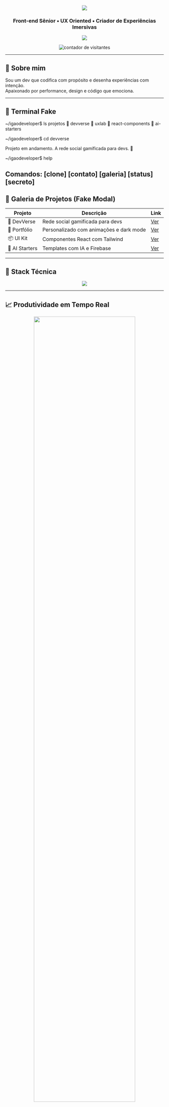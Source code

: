 <!-- HEADER VISUAL -->
<h1 align="center">
  <img src="https://capsule-render.vercel.app/api?type=soft&color=8A2BE2&height=140&section=header&text=Igor%20Costa%20Oliveira&fontColor=ffffff&fontSize=36&animation=fadeIn" />
</h1>

<h3 align="center">Front-end Sênior • UX Oriented • Criador de Experiências Imersivas</h3>

<p align="center">
  <img src="https://readme-typing-svg.herokuapp.com?font=Fira+Code&size=20&duration=2000&pause=1000&color=8A2BE2&center=true&vCenter=true&width=500&lines=React%2FNext+Expert;Clean+Code+%2B+UX+%2B+Performance%3D🔥;Criando+o+DevVerse+com+alma+de+produto" />
</p>

<p align="center">
  <img src="https://komarev.com/ghpvc/?username=igaodeveloper&label=Visitantes&color=8A2BE2&style=flat-square" alt="contador de visitantes" />
</p>

---

## 🧠 Sobre mim

Sou um dev que codifica com propósito e desenha experiências com intenção.  
Apaixonado por performance, design e código que emociona.

---

## 📂 Terminal Fake

~/igaodeveloper$ ls projetos
📁 devverse
📁 uxlab
📁 react-components
📁 ai-starters

~/igaodeveloper$ cd devverse

Projeto em andamento. A rede social gamificada para devs. 🚀

~/igaodeveloper$ help

Comandos: [clone] [contato] [galeria] [status] [secreto]
---

## 🎨 Galeria de Projetos (Fake Modal)

| Projeto | Descrição | Link |
|--------|-----------|------|
| 🧩 DevVerse | Rede social gamificada para devs | [Ver](https://devverse.vercel.app) |
| 💼 Portfólio | Personalizado com animações e dark mode | [Ver](https://igao404.vercel.app) |
| 📦 UI Kit | Componentes React com Tailwind | [Ver](https://github.com/igaodeveloper/react-ui-kit) |
| 🤖 AI Starters | Templates com IA e Firebase | [Ver](https://github.com/igaodeveloper/ai-starters) |

---

## 🧰 Stack Técnica

<p align="center">
  <img src="https://skillicons.dev/icons?i=ts,js,react,next,tailwind,node,firebase,jest,git,figma" />
</p>

---

## 📈 Produtividade em Tempo Real

<p align="center">
  <img src="https://wakatime.com/share/@igaodeveloper/latest.svg" width="80%" />
</p>

---

## 🧠 Nível Técnico

| Tecnologia     | Nível |
|----------------|-------|
| React/Next     | 🟣🟣🟣🟣🟣 |
| TypeScript     | 🟣🟣🟣🟣⚪ |
| TailwindCSS    | 🟣🟣🟣🟣⚪ |
| Firebase       | 🟣🟣🟣⚪⚪ |
| Node.js        | 🟣🟣🟣⚪⚪ |
| Testes         | 🟣🟣🟣⚪⚪ |

---

## 📊 GitHub Stats

<div align="center">
  <img src="https://github-readme-stats.vercel.app/api?username=igaodeveloper&show_icons=true&theme=radical&border_radius=16" width="48%" />
  <img src="https://github-readme-streak-stats.herokuapp.com?user=igaodeveloper&theme=radical&border_radius=16" width="48%" />
</div>

<p align="center">
  <img src="https://github-readme-stats.vercel.app/api/top-langs/?username=igaodeveloper&layout=compact&theme=radical&border_radius=16" width="60%" />
</p>

---

## 📬 Contato Rápido

<p align="center">
  <a href="mailto:igorhawking@gmail.com"><img src="https://img.shields.io/badge/email-D14836?style=for-the-badge&logo=gmail&logoColor=white" /></a>
  <a href="https://linkedin.com/in/igor-costa-oliveira-673866169"><img src="https://img.shields.io/badge/linkedin-0077B5?style=for-the-badge&logo=linkedin&logoColor=white" /></a>
  <a href="https://igao404.vercel.app"><img src="https://img.shields.io/badge/portfólio-000000?style=for-the-badge&logo=vercel&logoColor=white" /></a>
</p>

---

## 🥷 Easter Egg

<details>
<summary>👀 Spoiler escondido (clique aqui)</summary>

```css
/* 
  Parabéns por fuçar!
  Visite https://igao404.vercel.app/secreto
  e me diga que encontrou este easter egg!
*/
</details>
